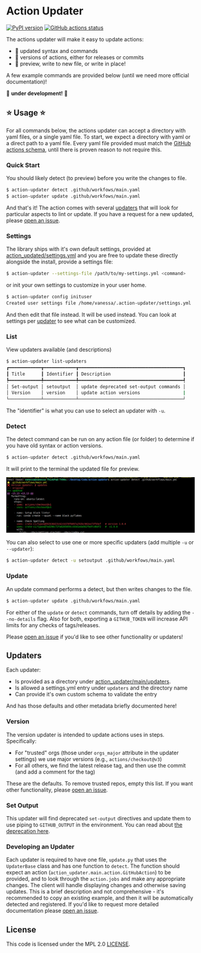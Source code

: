 # Action Updater

[![PyPI version](https://badge.fury.io/py/action-updater.svg)](https://badge.fury.io/py/action-updater)
[![GitHub actions status](https://github.com/vsoch/action-updater/workflows/main/badge.svg?branch=main)](https://github.com/vsoch/action-updater/actions?query=branch%3Amain+workflow%3Amain)

The actions updater will make it easy to update actions:

 - 🥑 updated syntax and commands
 - 🥑 versions of actions, either for releases or commits
 - 🥑 preview, write to new file, or write in place!

A few example commands are provided below (until we need more official documentation)!

🚧 **under development!** 🚧 

## ⭐️ Usage ⭐️

For all commands below, the actions updater can accept a directory with yaml files,
or a single yaml file. To start, we expect a directory with yaml or a direct path
to a yaml file. Every yaml file provided must match the [GitHub actions schema](https://github.com/softprops/github-actions-schemas/blob/master/workflow.json),
until there is proven reason to not require this.

### Quick Start

You should likely detect (to preview) before you write the changes to file.

```bash
$ action-updater detect .github/workfows/main.yaml
$ action-updater update .github/workfows/main.yaml
```

And that's it! The action comes with several [updaters](#updaters) that will look
for particular aspects to lint or update. If you have a request for a new updated, please
[open an issue](https://github.com/vsoch/action-updater/issues).

### Settings

The library ships with it's own default settings, provided at [action_updated/settings.yml](action_updated/settings.yml) and you are free to update these directly alongside the install,
provide a settings file:

```bash
$ action-updater --settings-file /path/to/my-settings.yml <command>
```

or init your own settings to customize in your user home.

```bash
$ action-updater config inituser
Created user settings file /home/vanessa/.action-updater/settings.yml
```

And then edit that file instead. It will be used instead. You can look at settings
per [updater](#updaters) to see what can be customized.

### List

View updaters available (and descriptions)

```bash
$ action-updater list-updaters
┏━━━━━━━━━━━━┳━━━━━━━━━━━━┳━━━━━━━━━━━━━━━━━━━━━━━━━━━━━━━━━━━━━━━┓                                                                    
┃ Title      ┃ Identifier ┃ Description                           ┃
┡━━━━━━━━━━━━╇━━━━━━━━━━━━╇━━━━━━━━━━━━━━━━━━━━━━━━━━━━━━━━━━━━━━━┩
│ Set-output │ setoutput  │ update deprecated set-output commands │
│ Version    │ version    │ update action versions                |                                                     
└────────────┴────────────┴───────────────────────────────────────┘
```

The "identifier" is what you can use to select an updater with `-u`.

### Detect

The detect command can be run on any action file (or folder) to determine
if you have old syntax or action versions.

```bash
$ action-updater detect .github/workfows/main.yaml
```

It will print to the terminal the updated file for preview.

![docs/assets/img/detect.png](docs/assets/img/detect.png)

You can also select to use one or more specific updaters (add multiple `-u` or `--updater`):

```bash
$ action-updater detect -u setoutput .github/workfows/main.yaml
```

### Update

An update command performs a detect, but then writes changes to the file.

```bash
$ action-updater update .github/workfows/main.yaml
```

For either of the `update` or `detect` commands, turn off details by
adding the `--no-details` flag. Also for both, exporting a `GITHUB_TOKEN`
will increase API limits for any checks of tags/releases. 

Please [open an issue](https://github.com/vsoch/action-updater) if you'd like 
to see other functionality or updaters!

## Updaters

Each updater:

- Is provided as a directory under [action_updater/main/updaters](action_updater/main/updaters).
- Is allowed a settings.yml entry under `updaters` and the directory name
- Can provide it's own custom schema to validate the entry

And has those defaults and other metadata briefly documented here!

### Version

The version updater is intended to update actions uses in steps. Specifically:

 - For "trusted" orgs (those under `orgs_major` attribute in the updater settings) we use major versions (e.g., `actions/checkout@v3`)
 - For all others, we find the latest release tag, and then use the commit (and add a comment for the tag)

These are the defaults. To remove trusted repos, empty this list. If you want
other functionality, please [open an issue](https://github.com/vsoch/action-updater/issues).

### Set Output

This updater will find deprecated `set-output` directives and update them to use piping to `GITHUB_OUTPUT`
in the environment. You can read about [the deprecation here](https://github.blog/changelog/2022-10-11-github-actions-deprecating-save-state-and-set-output-commands/).


### Developing an Updater

Each updater is required to have one file, `update.py` that uses the `UpdaterBase` class and
has one function to `detect`. The function should expect an action (`action_updater.main.action.GitHubAction`) to be provided, and to look through the `action.jobs` and make any appropriate changes. The client will handle displaying changes and otherwise saving updates. This
is a brief description and not comprehensive - it's recommended to copy an existing example,
and then it will be automatically detected and registered. If you'd like to request more detailed
documentation please [open an issue](https://github.com/vsoch/action-updater/issues).

## License

This code is licensed under the MPL 2.0 [LICENSE](LICENSE).
